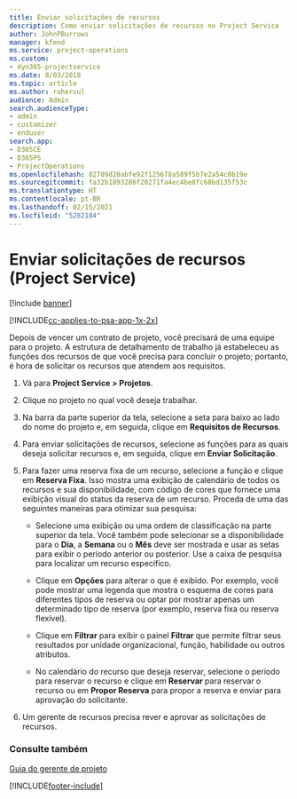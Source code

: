 ```yaml
---
title: Enviar solicitações de recursos
description: Como enviar solicitações de recursos no Project Service
author: JohnPBurrows
manager: kfend
ms.service: project-operations
ms.custom:
- dyn365-projectservice
ms.date: 8/03/2018
ms.topic: article
ms.author: ruhercul
audience: Admin
search.audienceType:
- admin
- customizer
- enduser
search.app:
- D365CE
- D365PS
- ProjectOperations
ms.openlocfilehash: 82789d20abfe92f125678a589f5b7e2a54c0b19e
ms.sourcegitcommit: fa32b1893286f20271fa4ec4be8fc68bd135f53c
ms.translationtype: HT
ms.contentlocale: pt-BR
ms.lasthandoff: 02/15/2021
ms.locfileid: "5282184"
---
```

# <a name="submit-resource-requests-project-service"></a>Enviar solicitações de recursos (Project Service)

[!include [banner](../includes/psa-now-project-operations.md)]

[!INCLUDE[cc-applies-to-psa-app-1x-2x](../includes/cc-applies-to-psa-app-1x-2x.md)]

Depois de vencer um contrato de projeto, você precisará de uma equipe para o projeto. A estrutura de detalhamento de trabalho já estabeleceu as funções dos recursos de que você precisa para concluir o projeto; portanto, é hora de solicitar os recursos que atendem aos requisitos.  
  
1.  Vá para **Project Service > Projetos**.  
  
2.  Clique no projeto no qual você deseja trabalhar.  
  
3.  Na barra da parte superior da tela, selecione a seta para baixo ao lado do nome do projeto e, em seguida, clique em **Requisitos de Recursos**.  
  
4.  Para enviar solicitações de recursos, selecione as funções para as quais deseja solicitar recursos e, em seguida, clique em **Enviar Solicitação**.  
  
5.  Para fazer uma reserva fixa de um recurso, selecione a função e clique em **Reserva Fixa**. Isso mostra uma exibição de calendário de todos os recursos e sua disponibilidade, com código de cores que fornece uma exibição visual do status da reserva de um recurso. Proceda de uma das seguintes maneiras para otimizar sua pesquisa:  
  
    -   Selecione uma exibição ou uma ordem de classificação na parte superior da tela. Você também pode selecionar se a disponibilidade para o **Dia**, a **Semana** ou o **Mês** deve ser mostrada e usar as setas para exibir o período anterior ou posterior. Use a caixa de pesquisa para localizar um recurso específico.  
  
    -   Clique em **Opções** para alterar o que é exibido. Por exemplo, você pode mostrar uma legenda que mostra o esquema de cores para diferentes tipos de reserva ou optar por mostrar apenas um determinado tipo de reserva (por exemplo, reserva fixa ou reserva flexível).  
  
    -   Clique em **Filtrar** para exibir o painel **Filtrar** que permite filtrar seus resultados por unidade organizacional, função, habilidade ou outros atributos.  
  
    -   No calendário do recurso que deseja reservar, selecione o período para reservar o recurso e clique em **Reservar** para reservar o recurso ou em **Propor Reserva** para propor a reserva e enviar para aprovação do solicitante.  
  
6.  Um gerente de recursos precisa rever e aprovar as solicitações de recursos.  
  
### <a name="see-also"></a>Consulte também  
 [Guia do gerente de projeto](../psa/project-manager-guide.md)


[!INCLUDE[footer-include](../includes/footer-banner.md)]